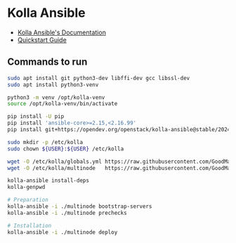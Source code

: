 # Kolla Ansible

- [Kolla Ansible's Documentation](https://docs.openstack.org/kolla-ansible/2024.1/index.html)
- [Quickstart Guide](https://docs.openstack.org/kolla-ansible/2024.1/user/quickstart.html)

## Commands to run

```bash
sudo apt install git python3-dev libffi-dev gcc libssl-dev
sudo apt install python3-venv

python3 -m venv /opt/kolla-venv
source /opt/kolla-venv/bin/activate

pip install -U pip
pip install 'ansible-core>=2.15,<2.16.99'
pip install git+https://opendev.org/openstack/kolla-ansible@stable/2024.2

sudo mkdir -p /etc/kolla
sudo chown ${USER}:${USER} /etc/kolla

wget -O /etc/kolla/globals.yml https://raw.githubusercontent.com/GoodMannersHosting/stackops/main/kolla/globals.yml
wget -O /etc/kolla/multinode   https://raw.githubusercontent.com/GoodMannersHosting/stackops/main/kolla/multinode

kolla-ansible install-deps
kolla-genpwd

# Preparation
kolla-ansible -i ./multinode bootstrap-servers
kolla-ansible -i ./multinode prechecks

# Installation
kolla-ansible -i ./multinode deploy
```
